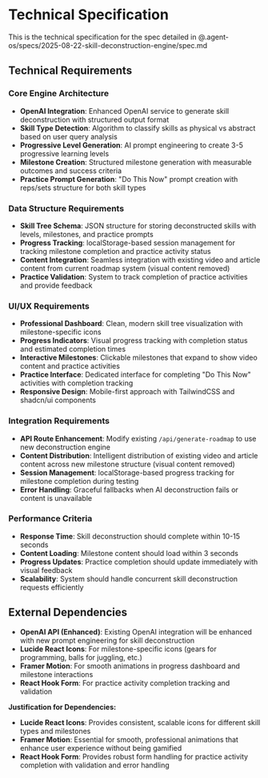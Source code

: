 # Technical Specification

This is the technical specification for the spec detailed in @.agent-os/specs/2025-08-22-skill-deconstruction-engine/spec.md

## Technical Requirements

### Core Engine Architecture

- **OpenAI Integration**: Enhanced OpenAI service to generate skill deconstruction with structured output format
- **Skill Type Detection**: Algorithm to classify skills as physical vs abstract based on user query analysis
- **Progressive Level Generation**: AI prompt engineering to create 3-5 progressive learning levels
- **Milestone Creation**: Structured milestone generation with measurable outcomes and success criteria
- **Practice Prompt Generation**: "Do This Now" prompt creation with reps/sets structure for both skill types

### Data Structure Requirements

- **Skill Tree Schema**: JSON structure for storing deconstructed skills with levels, milestones, and practice prompts
- **Progress Tracking**: localStorage-based session management for tracking milestone completion and practice activity status
- **Content Integration**: Seamless integration with existing video and article content from current roadmap system (visual content removed)
- **Practice Validation**: System to track completion of practice activities and provide feedback

### UI/UX Requirements

- **Professional Dashboard**: Clean, modern skill tree visualization with milestone-specific icons
- **Progress Indicators**: Visual progress tracking with completion status and estimated completion times
- **Interactive Milestones**: Clickable milestones that expand to show video content and practice activities
- **Practice Interface**: Dedicated interface for completing "Do This Now" activities with completion tracking
- **Responsive Design**: Mobile-first approach with TailwindCSS and shadcn/ui components

### Integration Requirements

- **API Route Enhancement**: Modify existing `/api/generate-roadmap` to use new deconstruction engine
- **Content Distribution**: Intelligent distribution of existing video and article content across new milestone structure (visual content removed)
- **Session Management**: localStorage-based progress tracking for milestone completion during testing
- **Error Handling**: Graceful fallbacks when AI deconstruction fails or content is unavailable

### Performance Criteria

- **Response Time**: Skill deconstruction should complete within 10-15 seconds
- **Content Loading**: Milestone content should load within 3 seconds
- **Progress Updates**: Practice completion should update immediately with visual feedback
- **Scalability**: System should handle concurrent skill deconstruction requests efficiently

## External Dependencies

- **OpenAI API (Enhanced)**: Existing OpenAI integration will be enhanced with new prompt engineering for skill deconstruction
- **Lucide React Icons**: For milestone-specific icons (gears for programming, balls for juggling, etc.)
- **Framer Motion**: For smooth animations in progress dashboard and milestone interactions
- **React Hook Form**: For practice activity completion tracking and validation

**Justification for Dependencies:**

- **Lucide React Icons**: Provides consistent, scalable icons for different skill types and milestones
- **Framer Motion**: Essential for smooth, professional animations that enhance user experience without being gamified
- **React Hook Form**: Provides robust form handling for practice activity completion with validation and error handling
